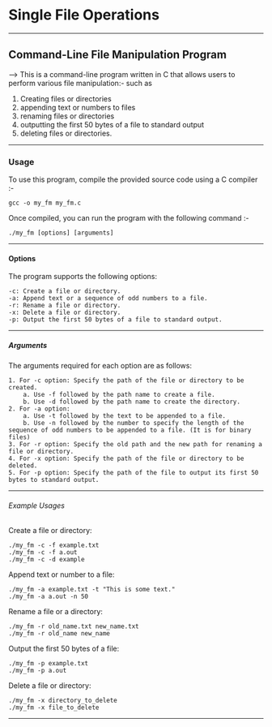 # Single File Operations

-----------------------------------------------------------------------------------------------------

## Command-Line File Manipulation Program

--> This is a command-line program written in C that allows users to perform various file manipulation:-
such as 

1. Creating files or directories
2. appending text or numbers to files 
3. renaming files or directories
4. outputting the first 50 bytes of a file to standard output
5. deleting files or directories.

----------------------------------------------------------------------------------------------------

### Usage

To use this program, compile the provided source code using a C compiler :-

	gcc -o my_fm my_fm.c

Once compiled, you can run the program with the following command :-

	./my_fm [options] [arguments]


-------------------------------------------------------------------------------------------------------

#### Options

The program supports the following options:

    -c: Create a file or directory.
    -a: Append text or a sequence of odd numbers to a file.
    -r: Rename a file or directory.
    -x: Delete a file or directory.
    -p: Output the first 50 bytes of a file to standard output.

------------------------------------------------------------------------------------------------------

##### Arguments

The arguments required for each option are as follows:

	1. For -c option: Specify the path of the file or directory to be created.
	    a. Use -f followed by the path name to create a file.
	    b. Use -d followed by the path name to create the directory.
	2. For -a option:
	    a. Use -t followed by the text to be appended to a file.
	    b. Use -n followed by the number to specify the length of the sequence of odd numbers to be appended to a file. (It is for binary files)
	3. For -r option: Specify the old path and the new path for renaming a file or directory.
	4. For -x option: Specify the path of the file or directory to be deleted.
	5. For -p option: Specify the path of the file to output its first 50 bytes to standard output.

---------------------------------------------------------------------------------------------------

###### Example Usages

  Create a file or directory:

	./my_fm -c -f example.txt
	./my_fm -c -f a.out
	./my_fm -c -d example

Append text or number to a file:

	./my_fm -a example.txt -t "This is some text."
	./my_fm -a a.out -n 50

Rename a file or a directory:

	./my_fm -r old_name.txt new_name.txt
	./my_fm -r old_name new_name

Output the first 50 bytes of a file:

	./my_fm -p example.txt
	./my_fm -p a.out

Delete a file or directory:

	./my_fm -x directory_to_delete
	./my_fm -x file_to_delete


------------------------------------------------------------------------------------------------------
